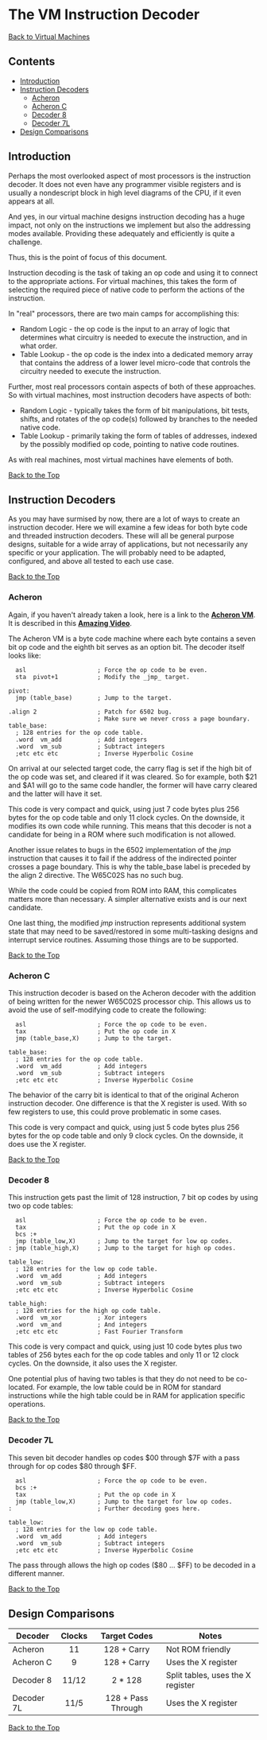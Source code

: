 # The VM Instruction Decoder

[Back to Virtual Machines](./virtual_machines.md)

## Contents

* [Introduction](#introduction)
* [Instruction Decoders](#instruction-decoders)
   * [Acheron](#acheron)
   * [Acheron C](#acheron-c)
   * [Decoder 8](#decoder-8)
   * [Decoder 7L](#decoder-7l)
* [Design Comparisons](#design-comparisons)

## Introduction

Perhaps the most overlooked aspect of most processors is the instruction
decoder. It does not even have any programmer visible registers and is
usually a nondescript block in high level diagrams of the CPU, if it even
appears at all.

And yes, in our virtual machine designs instruction decoding has a huge
impact, not only on the instructions we implement but also the addressing
modes available. Providing these adequately and efficiently is quite a
challenge.

Thus, this is the point of focus of this document.

Instruction decoding is the task of taking an op code and using it to connect
to the appropriate actions. For virtual machines, this takes the form of
selecting the required piece of native code to perform the actions of the
instruction.

In "real" processors, there are two main camps for accomplishing this:

* Random Logic - the op code is the input to an array of logic that determines
what circuitry is needed to execute the instruction, and in what order.
* Table Lookup - the op code is the index into a dedicated memory array that
contains the address of a lower level micro-code that controls the circuitry
needed to execute the instruction.

Further, most real processors contain aspects of both of these approaches. So
with virtual machines, most instruction decoders have aspects of both:

* Random Logic - typically takes the form of bit manipulations, bit tests,
shifts, and rotates of the op code(s) followed by branches to the needed
native code.
* Table Lookup - primarily taking the form of tables of addresses, indexed by
the possibly modified op code, pointing to native code routines.

As with real machines, most virtual machines have elements of both.

[Back to the Top](#the-vm-instruction-decoder)

## Instruction Decoders

As you may have surmised by now, there are a lot of ways to create an
instruction decoder. Here we will examine a few ideas for both byte code
and threaded instruction decoders. These will all be general purpose
designs, suitable for a wide array of applications, but not necessarily
any specific or your application. The will probably need to be adapted,
configured, and above all tested to each use case.

[Back to the Top](#the-vm-instruction-decoder)

### Acheron

Again, if you haven't already taken a look, here is a link to the
[**Acheron VM**](https://github.com/AcheronVM/acheronvm). It is described in
this [**Amazing Video**](https://youtu.be/zdJnz6-d060).

The Acheron VM is a byte code machine where each byte contains a seven bit
op code and the eighth bit serves as an option bit. The decoder itself looks
like:

```
  asl                    ; Force the op code to be even.
  sta  pivot+1           ; Modify the _jmp_ target.

pivot:
  jmp (table_base)       ; Jump to the target.

.align 2                 ; Patch for 6502 bug.
                         ; Make sure we never cross a page boundary.
table_base:
  ; 128 entries for the op code table.
  .word  vm_add          ; Add integers
  .word  vm_sub          ; Subtract integers
  ;etc etc etc           ; Inverse Hyperbolic Cosine

```

On arrival at our selected target code, the carry flag is set if the high bit
of the op code was set, and cleared if it was cleared. So for example, both
$21 and $A1 will go to the same code handler, the former will have carry
cleared and the latter will have it set.

This code is very compact and quick, using just 7 code bytes plus 256 bytes
for the op code table and only 11 clock cycles. On the downside, it modifies
its own code while running. This means that this decoder is not a candidate
for being in a ROM where such modification is not allowed.

Another issue relates to bugs in the 6502 implementation of the _jmp_
instruction that causes it to fail if the address of the indirected pointer
crosses a page boundary. This is why the table_base label is preceded by the
align 2 directive. The W65C02S has no such bug.

While the code could be copied from ROM into RAM, this complicates matters
more than necessary. A simpler alternative exists and is our next candidate.

One last thing, the modified _jmp_ instruction represents additional system
state that may need to be saved/restored in some multi-tasking designs and
interrupt service routines. Assuming those things are to be supported.

[Back to the Top](#the-vm-instruction-decoder)

### Acheron C

This instruction decoder is based on the Acheron decoder with the addition of
being written for the newer W65C02S processor chip. This allows us to avoid
the use of self-modifying code to create the following:

```
  asl                    ; Force the op code to be even.
  tax                    ; Put the op code in X
  jmp (table_base,X)     ; Jump to the target.

table_base:
  ; 128 entries for the op code table.
  .word  vm_add          ; Add integers
  .word  vm_sub          ; Subtract integers
  ;etc etc etc           ; Inverse Hyperbolic Cosine

```

The behavior of the carry bit is identical to that of the original Acheron
instruction decoder. One difference is that the X register is used. With so
few registers to use, this could prove problematic in some cases.

This code is very compact and quick, using just 5 code bytes plus 256 bytes
for the op code table and only 9 clock cycles. On the downside, it does use
the X register.

[Back to the Top](#the-vm-instruction-decoder)

### Decoder 8

This instruction gets past the limit of 128 instruction, 7 bit op codes by
using two op code tables:

```
  asl                    ; Force the op code to be even.
  tax                    ; Put the op code in X
  bcs :+
  jmp (table_low,X)      ; Jump to the target for low op codes.
: jmp (table_high,X)     ; Jump to the target for high op codes.

table_low:
  ; 128 entries for the low op code table.
  .word  vm_add          ; Add integers
  .word  vm_sub          ; Subtract integers
  ;etc etc etc           ; Inverse Hyperbolic Cosine

table_high:
  ; 128 entries for the high op code table.
  .word  vm_xor          ; Xor integers
  .word  vm_and          ; And integers
  ;etc etc etc           ; Fast Fourier Transform
```

This code is very compact and quick, using just 10 code bytes plus two tables
of 256 bytes each for the op code tables and only 11 or 12 clock cycles. On
the downside, it also uses the X register.

One potential plus of having two tables is that they do not need to be
co-located. For example, the low table could be in ROM for standard
instructions while the high table could be in RAM for application specific
operations.

[Back to the Top](#the-vm-instruction-decoder)

### Decoder 7L

This seven bit decoder handles op codes $00 through $7F with a pass through
for op codes $80 through $FF.

```
  asl                    ; Force the op code to be even.
  bcs :+
  tax                    ; Put the op code in X
  jmp (table_low,X)      ; Jump to the target for low op codes.
:                        ; Further decoding goes here.

table_low:
  ; 128 entries for the low op code table.
  .word  vm_add          ; Add integers
  .word  vm_sub          ; Subtract integers
  ;etc etc etc           ; Inverse Hyperbolic Cosine
```

The pass through allows the high op codes ($80 ... $FF) to be decoded in a
different manner.

[Back to the Top](#the-vm-instruction-decoder)

## Design Comparisons

Decoder    | Clocks | Target Codes       | Notes
-----------|:------:|:------------------:|-------
Acheron    | 11     | 128 + Carry        | Not ROM friendly
Acheron C  | 9      | 128 + Carry        | Uses the X register
Decoder 8  | 11/12  | 2 \* 128           | Split tables, uses the X register
Decoder 7L | 11/5   | 128 + Pass Through | Uses the X register

[Back to the Top](#the-vm-instruction-decoder)
